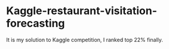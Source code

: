 # Kaggle-restaurant-visitation-forecasting
It is my solution to Kaggle competition, I ranked top 22% finally.
